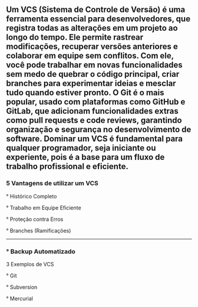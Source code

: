 Um VCS (Sistema de Controle de Versão) é uma ferramenta essencial para desenvolvedores, que registra todas as alterações em um projeto ao longo do tempo. Ele permite rastrear modificações, recuperar versões anteriores e colaborar em equipe sem conflitos. Com ele, você pode trabalhar em novas funcionalidades sem medo de quebrar o código principal, criar branches para experimentar ideias e mesclar tudo quando estiver pronto. O Git é o mais popular, usado com plataformas como GitHub e GitLab, que adicionam funcionalidades extras como pull requests e code reviews, garantindo organização e segurança no desenvolvimento de software. Dominar um VCS é fundamental para qualquer programador, seja iniciante ou experiente, pois é a base para um fluxo de trabalho profissional e eficiente. 
---
### 5 Vantagens de utilizar um VCS 

° Histórico Completo  

° Trabalho em Equipe Eficiente 

° Proteção contra Erros 

° Branches (Ramificações) 

---
### ° Backup Automatizado 


3 Exemplos de VCS 

° Git 

° Subversion 

° Mercurial  
